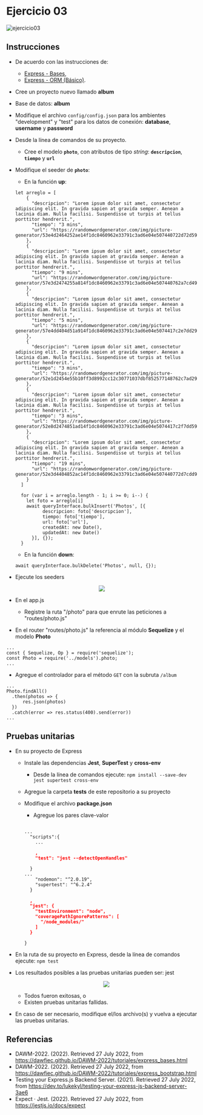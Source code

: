 # Ejercicio 03

![ejercicio03](imagenes/ejercicio03.png)


## Instrucciones

* De acuerdo con las instrucciones de:

  + [Express - Bases](https://dawfiec.github.io/DAWM-2022/tutoriales/express_bases.html),
  + [Express - ORM (Básico)](https://dawfiec.github.io/DAWM-2022/tutoriales/express_ormbasico.html).

* Cree un proyecto nuevo llamado **album**

* Base de datos: **album**

* Modifique el archivo `config/config.json` para los ambientes "development" y "test" para los datos de conexión: **database**, **username** y **password**

* Desde la línea de comandos de su proyecto.
  + Cree el modelo **`photo`**, con atributos de tipo _string_: **`descripcion`**, **`tiempo`** y **`url`**
  
* Modifique el seeder de **`photo`**:
  + En la función **up**:
  ```
  let arreglo = [
      {
        "descripcion": "Lorem ipsum dolor sit amet, consectetur adipiscing elit. In gravida sapien at gravida semper. Aenean a lacinia diam. Nulla facilisi. Suspendisse ut turpis at tellus porttitor hendrerit.",
        "tiempo": "3 mins",
        "url": "https://randomwordgenerator.com/img/picture-generator/53e4d2464252ae14f1dc8460962e33791c3ad6e04e507440722d72d59448c5_640.jpg"
      },
      {
        "descripcion": "Lorem ipsum dolor sit amet, consectetur adipiscing elit. In gravida sapien at gravida semper. Aenean a lacinia diam. Nulla facilisi. Suspendisse ut turpis at tellus porttitor hendrerit.",
        "tiempo": "9 mins",
        "url": "https://randomwordgenerator.com/img/picture-generator/57e3d2474255a814f1dc8460962e33791c3ad6e04e507440762a7cd49348cc_640.jpg"
      },
      {
        "descripcion": "Lorem ipsum dolor sit amet, consectetur adipiscing elit. In gravida sapien at gravida semper. Aenean a lacinia diam. Nulla facilisi. Suspendisse ut turpis at tellus porttitor hendrerit.",
        "tiempo": "5 mins",
        "url": "https://randomwordgenerator.com/img/picture-generator/57e4dd404d51a914f1dc8460962e33791c3ad6e04e5074417c2e7dd29744c7_640.jpg"
      },
      {
        "descripcion": "Lorem ipsum dolor sit amet, consectetur adipiscing elit. In gravida sapien at gravida semper. Aenean a lacinia diam. Nulla facilisi. Suspendisse ut turpis at tellus porttitor hendrerit.",
        "tiempo": "3 mins",
        "url": "https://randomwordgenerator.com/img/picture-generator/52e1d2454e55b10ff3d8992cc12c30771037dbf852577148762c7ad2904e_640.jpg"
      },
      {
        "descripcion": "Lorem ipsum dolor sit amet, consectetur adipiscing elit. In gravida sapien at gravida semper. Aenean a lacinia diam. Nulla facilisi. Suspendisse ut turpis at tellus porttitor hendrerit.",
        "tiempo": "3 mins",
        "url": "https://randomwordgenerator.com/img/picture-generator/52e8d2474851ad14f1dc8460962e33791c3ad6e04e5074417c2f7dd59f4ac1_640.jpg"
      },
      {
        "descripcion": "Lorem ipsum dolor sit amet, consectetur adipiscing elit. In gravida sapien at gravida semper. Aenean a lacinia diam. Nulla facilisi. Suspendisse ut turpis at tellus porttitor hendrerit.",
        "tiempo": "19 mins",
        "url": "https://randomwordgenerator.com/img/picture-generator/52e3d4404852ac14f1dc8460962e33791c3ad6e04e507440772d7cdd9f4bcc_640.jpg"
      }
    ]

    for (var i = arreglo.length - 1; i >= 0; i--) {
      let foto = arreglo[i]
      await queryInterface.bulkInsert('Photos', [{  
            descripcion: foto['descripcion'],
            tiempo: foto['tiempo'],
            url: foto['url'],
            createdAt: new Date(),  
            updatedAt: new Date()  
        }], {});  
    }
  ```

  + En la función **down**:

  ```
  await queryInterface.bulkDelete('Photos', null, {});
  ```

* Ejecute los seeders

<p align="center">
  <img src="imagenes/mysql.png">
</p>

* En el app.js
  + Registre la ruta "/photo" para que enrute las peticiones a "routes/photo.js" 

* En el router "routes/photo.js" la referencia al módulo **Sequelize** y el modelo **Photo**

```
...
const { Sequelize, Op } = require('sequelize');
const Photo = require('../models').photo;  
...
```

* Agregue el controlador para el método `GET` con la subruta `/album`

```
...
Photo.findAll()  
  .then(photos => {  
      res.json(photos)
  })  
  .catch(error => res.status(400).send(error))
...
```


## Pruebas unitarias

* En su proyecto de Express 
  + Instale las dependencias **Jest**, **SuperTest** y **cross-env**
    - Desde la línea de comandos ejecute: `npm install --save-dev jest supertest cross-env`
  + Agregue la carpeta **tests** de este repositorio a su proyecto 
  + Modifique el archivo **package.json**
    - Agregue los pares clave-valor

    <pre><code>
    ...
      "scripts":{
        ...
        <b style="color:red">
        ,
        "test": "jest --detectOpenHandles"
        </b>
      }
    ...
        "nodemon": "^2.0.19",
        "supertest": "^6.2.4"
      }
      <b style="color:red">
      ,
      "jest": {
        "testEnvironment": "node",
        "coveragePathIgnorePatterns": [
          "/node_modules/"
        ]
      }
      </b>
    }
    </code></pre> 

* En la ruta de su proyecto en Express, desde la línea de comandos ejecute: `npm test`
* Los resultados posibles a las pruebas unitarias pueden ser: jest
  
  <p align="center">
    <img src="imagenes/jest.png">
  </p>

  + Todos fueron exitosas, o
  + Existen pruebas unitarias fallidas.
* En caso de ser necesario, modifique el/los archivo(s) y vuelva a ejecutar las pruebas unitarias.

## Referencias 

* DAWM-2022. (2022). Retrieved 27 July 2022, from https://dawfiec.github.io/DAWM-2022/tutoriales/express_bases.html
* DAWM-2022. (2022). Retrieved 27 July 2022, from https://dawfiec.github.io/DAWM-2022/tutoriales/express_bootstrap.html
* Testing your Express.js Backend Server. (2021). Retrieved 27 July 2022, from https://dev.to/lukekyl/testing-your-express-js-backend-server-3ae6
* Expect · Jest. (2022). Retrieved 27 July 2022, from https://jestjs.io/docs/expect
